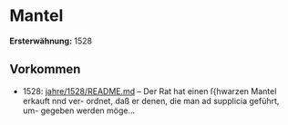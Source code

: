 # Mantel

**Ersterwähnung:** 1528

## Vorkommen
- 1528: [jahre/1528/README.md](../jahre/1528/README.md) – Der Rat hat einen ſ{hwarzen Mantel erkauft nnd ver-
ordnet, daß er denen, die man ad supplicia geführt, um-
gegeben werden möge...
